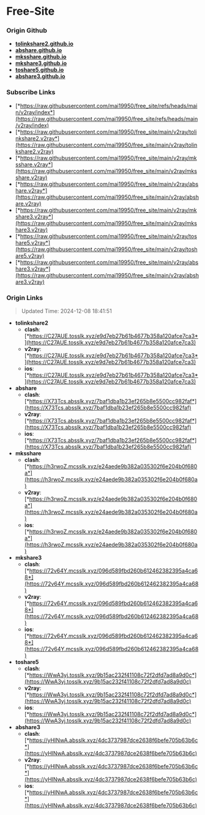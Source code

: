 # Free-Site

### Origin Github

- [**tolinkshare2.github.io**](https://github.com/tolinkshare2/tolinkshare2.github.io)
- [**abshare.github.io**](https://github.com/abshare/abshare.github.io)
- [**mksshare.github.io**](https://github.com/mksshare/mksshare.github.io)
- [**mkshare3.github.io**](https://github.com/mkshare3/mkshare3.github.io)
- [**toshare5.github.io**](https://github.com/toshare5/toshare5.github.io)
- [**abshare3.github.io**](https://github.com/abshare3/abshare3.github.io)

### Subscribe Links

- [*https://raw.githubusercontent.com/mai19950/free_site/refs/heads/main/v2ray/index*](https://raw.githubusercontent.com/mai19950/free_site/refs/heads/main/v2ray/index)
- [*https://raw.githubusercontent.com/mai19950/free_site/main/v2ray/tolinkshare2.v2ray*](https://raw.githubusercontent.com/mai19950/free_site/main/v2ray/tolinkshare2.v2ray)
- [*https://raw.githubusercontent.com/mai19950/free_site/main/v2ray/mksshare.v2ray*](https://raw.githubusercontent.com/mai19950/free_site/main/v2ray/mksshare.v2ray)
- [*https://raw.githubusercontent.com/mai19950/free_site/main/v2ray/abshare.v2ray*](https://raw.githubusercontent.com/mai19950/free_site/main/v2ray/abshare.v2ray)
- [*https://raw.githubusercontent.com/mai19950/free_site/main/v2ray/mkshare3.v2ray*](https://raw.githubusercontent.com/mai19950/free_site/main/v2ray/mkshare3.v2ray)
- [*https://raw.githubusercontent.com/mai19950/free_site/main/v2ray/toshare5.v2ray*](https://raw.githubusercontent.com/mai19950/free_site/main/v2ray/toshare5.v2ray)
- [*https://raw.githubusercontent.com/mai19950/free_site/main/v2ray/abshare3.v2ray*](https://raw.githubusercontent.com/mai19950/free_site/main/v2ray/abshare3.v2ray)

### Origin Links

> Updated Time: 2024-12-08 18:41:51

- **tolinkshare2**
  - **clash**: [*https://C27AUE.tosslk.xyz/e9d7eb27b61b4677b358a120afce7ca3*](https://C27AUE.tosslk.xyz/e9d7eb27b61b4677b358a120afce7ca3)
  - **v2ray**: [*https://C27AUE.tosslk.xyz/e9d7eb27b61b4677b358a120afce7ca3*](https://C27AUE.tosslk.xyz/e9d7eb27b61b4677b358a120afce7ca3)
  - **ios**: [*https://C27AUE.tosslk.xyz/e9d7eb27b61b4677b358a120afce7ca3*](https://C27AUE.tosslk.xyz/e9d7eb27b61b4677b358a120afce7ca3)
- **abshare**
  - **clash**: [*https://X73Tcs.absslk.xyz/7baf1dba1b23ef265b8e5500cc982faf*](https://X73Tcs.absslk.xyz/7baf1dba1b23ef265b8e5500cc982faf)
  - **v2ray**: [*https://X73Tcs.absslk.xyz/7baf1dba1b23ef265b8e5500cc982faf*](https://X73Tcs.absslk.xyz/7baf1dba1b23ef265b8e5500cc982faf)
  - **ios**: [*https://X73Tcs.absslk.xyz/7baf1dba1b23ef265b8e5500cc982faf*](https://X73Tcs.absslk.xyz/7baf1dba1b23ef265b8e5500cc982faf)
- **mksshare**
  - **clash**: [*https://h3rwoZ.mcsslk.xyz/e24aede9b382a035302f6e204b0f680a*](https://h3rwoZ.mcsslk.xyz/e24aede9b382a035302f6e204b0f680a)
  - **v2ray**: [*https://h3rwoZ.mcsslk.xyz/e24aede9b382a035302f6e204b0f680a*](https://h3rwoZ.mcsslk.xyz/e24aede9b382a035302f6e204b0f680a)
  - **ios**: [*https://h3rwoZ.mcsslk.xyz/e24aede9b382a035302f6e204b0f680a*](https://h3rwoZ.mcsslk.xyz/e24aede9b382a035302f6e204b0f680a)
- **mkshare3**
  - **clash**: [*https://72v64Y.mcsslk.xyz/096d589fbd260b612462382395a4ca68*](https://72v64Y.mcsslk.xyz/096d589fbd260b612462382395a4ca68)
  - **v2ray**: [*https://72v64Y.mcsslk.xyz/096d589fbd260b612462382395a4ca68*](https://72v64Y.mcsslk.xyz/096d589fbd260b612462382395a4ca68)
  - **ios**: [*https://72v64Y.mcsslk.xyz/096d589fbd260b612462382395a4ca68*](https://72v64Y.mcsslk.xyz/096d589fbd260b612462382395a4ca68)
- **toshare5**
  - **clash**: [*https://WwA3yj.tosslk.xyz/9b15ac232f41108c72f2dfd7ad8a9d0c*](https://WwA3yj.tosslk.xyz/9b15ac232f41108c72f2dfd7ad8a9d0c)
  - **v2ray**: [*https://WwA3yj.tosslk.xyz/9b15ac232f41108c72f2dfd7ad8a9d0c*](https://WwA3yj.tosslk.xyz/9b15ac232f41108c72f2dfd7ad8a9d0c)
  - **ios**: [*https://WwA3yj.tosslk.xyz/9b15ac232f41108c72f2dfd7ad8a9d0c*](https://WwA3yj.tosslk.xyz/9b15ac232f41108c72f2dfd7ad8a9d0c)
- **abshare3**
  - **clash**: [*https://yHINwA.absslk.xyz/4dc3737987dce2638f6befe705b63b6c*](https://yHINwA.absslk.xyz/4dc3737987dce2638f6befe705b63b6c)
  - **v2ray**: [*https://yHINwA.absslk.xyz/4dc3737987dce2638f6befe705b63b6c*](https://yHINwA.absslk.xyz/4dc3737987dce2638f6befe705b63b6c)
  - **ios**: [*https://yHINwA.absslk.xyz/4dc3737987dce2638f6befe705b63b6c*](https://yHINwA.absslk.xyz/4dc3737987dce2638f6befe705b63b6c)
